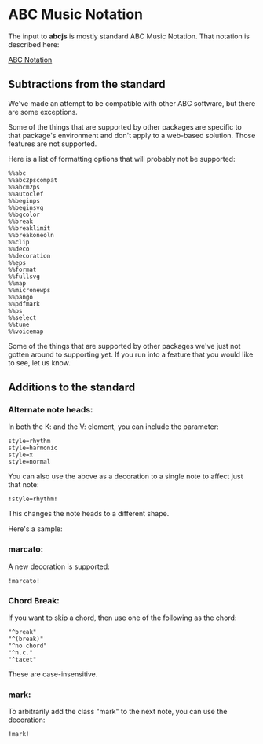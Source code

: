 # ABC Music Notation

The input to **abcjs** is mostly standard ABC Music Notation. That notation is described here:

[ABC Notation](http://abcnotation.com/learn)

## Subtractions from the standard

We've made an attempt to be compatible with other ABC software, but there are some exceptions.

Some of the things that are supported by other packages are specific to that package's environment and don't apply to a web-based solution. Those features are not supported.

Here is a list of formatting options that will probably not be supported:

```
%%abc
%%abc2pscompat
%%abcm2ps
%%autoclef
%%beginps
%%beginsvg
%%bgcolor
%%break
%%breaklimit
%%breakoneoln
%%clip
%%deco
%%decoration
%%eps
%%format
%%fullsvg
%%map
%%micronewps
%%pango
%%pdfmark
%%ps
%%select
%%tune
%%voicemap
```

Some of the things that are supported by other packages we've just not gotten around to supporting yet. If you run into a feature that you would like to see, let us know.

## Additions to the standard

### Alternate note heads:

In both the K: and the V: element, you can include the parameter:

```
style=rhythm
style=harmonic
style=x
style=normal
```

You can also use the above as a decoration to a single note to affect just that note:

```
!style=rhythm!
```

This changes the note heads to a different shape.

Here's a sample:

<show-and-render-abc :abc='`X:1
T:alternate heads
M:C
L:1/8
U:n=!style=normal!
K:C treble style=rhythm
"Am" BBBB B2 B&gt;B | "Dm" B2 B/B/B "C" B4 |\
"Am" B2 nGnB B2 nGnA | "Dm" nDB/B/ nDB/B/ "C" nCB/B/ nCB/B/ |B8| B0 B0 B0 B0 |]
%%text This translates to:
[M:C][K:style=normal]
[A,EAce][A,EAce][A,EAce][A,EAce] [A,EAce]2 [A,EAce]&gt;[A,EAce] |\
[DAdf]2 [DAdf]/[DAdf]/[DAdf] [CEGce]4 |\
[A,EAce]2 GA [A,EAce] GA |\
D[DAdf]/[DAdf]/ D[DAdf]/[DAdf]/ C [CEGce]/[CEGce]/ C[CEGce]/[CEGce]/ |[CEGce]8 | [CEGce]2 [CEGce]2 [CEGce]2 [CEGce]2 |]
GAB2 !style=harmonic![gb]4|GAB2 [K: style=harmonic]gbgb|
[K: style=x]
C/A,/ C/C/E C/zz2|
w:Rock-y did-nt like that
`' ></show-and-render-abc>

### marcato:

A new decoration is supported:

```
!marcato!
```
<render-abc :abc='`X:1
K:C
!marcato!f|
`' ></render-abc>

### Chord Break:

If you want to skip a chord, then use one of the following as the chord:

```
"^break"
"^(break)"
"^no chord"
"^n.c."
"^tacet"
```

<render-abc ref="tune" :abc='`X:1
T:Struttin With Some BBQ
C:1923 Lil Hardin Armstrong
M:4/4
L:1/8
K:F
"G7"d4AFGA|dA-A6|"C7"cB"^N.C."GF EDC=B,|_B,2zF EFAc|
`' ></render-abc>

<render-audio :obj="$refs"></render-audio>

These are case-insensitive.

### mark:

To arbitrarily add the class "mark" to the next note, you can use the decoration:
```
!mark!
```

<render-abc :abc='`X:1
K:C
e!mark!f|g
`' ></render-abc>
